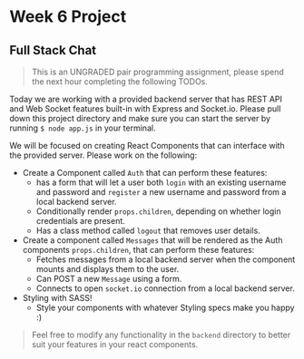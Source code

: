 # Week 6 Project

## Full Stack Chat

> This is an UNGRADED pair programming assignment, please spend the next hour completing the following TODOs.

Today we are working with a provided backend server that has REST API and Web Socket features built-in with Express and Socket.io. Please pull down this project directory and make sure you can start the server by running `$ node app.js` in your terminal.

We will be focused on creating React Components that can interface with the provided server.  Please work on the following:
- Create a Component called `Auth` that can perform these features:
    - has a form that will let a user both `login` with an existing username and password and `register` a new username and password from a local backend server.
    - Conditionally render `props.children`, depending on whether login credentials are present.
    - Has a class method called `logout` that removes user details.
- Create a component called `Messages` that will be rendered as the Auth components `props.children`, that can perform these features:
    - Fetches messages from a local backend server when the component mounts and displays them to the user.
    - Can POST a new `Message` using a form.
    - Connects to open `socket.io` connection from a local backend server.
- Styling with SASS!
    - Style your components with whatever Styling specs make you happy :)
    
 > Feel free to modify any functionality in the `backend` directory to better suit your features in your react components.

